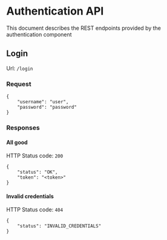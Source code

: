 # Authentication API


This document describes the REST endpoints provided by the authentication component



## Login

Url: `/login`

### Request

```
{
    "username": "user",
    "password": "password"
}
```

### Responses


#### All good

HTTP Status code: `200`
```
{
    "status": "OK",
    "token": "<token>"
}
```

#### Invalid credentials

HTTP Status code: `404`
```
{
    "status": "INVALID_CREDENTIALS"
}
```
